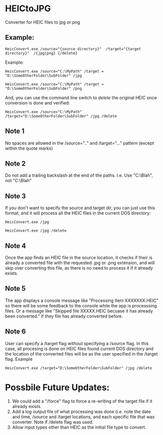 # HEICtoJPG

Converter for HEIC files to jpg or png


## Example:

    HeicConvert.exe /source="{source directory}"  /target="{target directory}"  /{jpg|png} {/delete}


Example:

    HeicConvert.exe /source="C:\MyPath" /target = "D:\SomeOtherFolder\SubFolder" /jpg

    HeicConvert.exe /source="C:\MyPath" /target = "D:\SomeOtherFolder\SubFolder" /png


And, you can use the command line switch to *delete* the original HEIC once conversion is done and verified:

    HeicConvert.exe /source="C:\MyPath" /target="D:\SomeOtherFolder\SubFolder" /jpg /delete

## Note 1
No spaces are allowed in the /source=".." and /target="..." pattern (except within the quote marks)

## Note 2
Do not add a trailing backslash at the end of the paths. I.e. Use "C:\Blah", not "C:\Blah\"

## Note 3
If you don't want to specify the source and target dir, you can just use this format, and it will process all the HEIC files in the current DOS directory:

    HeicConvert.exe /jpg
    
    HeicConvert.exe /jpg /delete

## Note 4
Once the app finds an HEIC file in the source location, it checks if their is already a converted file with the requested .jpg or .png extension, and will skip over converting this file, as there is no need to process it if it already exists.

## Note 5
The app displays a console message like "Processing Item XXXXXXX.HEIC" so there will be some feedback to the console while the app is processsing files.  Or a message like "Skipped file XXXXX.HEIC becuase it has already been converted." if they file has already converted before.

## Note 6
User can specify a /target flag without specifying a /source flag. In this case, all procesing is done on HEIC files found current DOS directory and the location of the converted files will be as the user specified in the /target flag. Example

    HeicConvert.exe /target="D:\SomeOtherFolder\SubFolder" /jpg /delete


# Possbile Future Updates:
 1. We could add a "/force" flag to force a re-writing of the target file if it already exists.
 2. Add a log output file of what processing was done (i.e. note the date and time, /source and /target locations, and each specific file that was converter. Note if /delete flag was used.
 3. Allow input types other than HEIC as the initial file type to convert.
 


